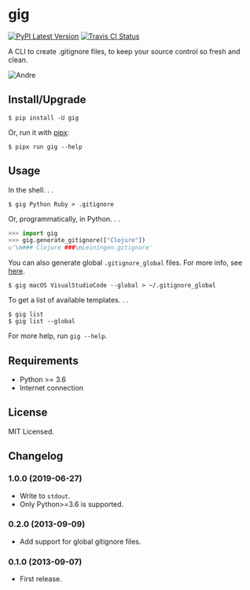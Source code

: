 # gig

[![PyPI Latest Version](https://badgen.net/pypi/v/gig)](https://pypi.org/project/gig/)
[![Travis CI Status](https://badgen.net/travis/sloria/gig)](https://travis-ci.org/sloria/gig)

A CLI to create .gitignore files, to keep your source control so fresh and clean.

![Andre](https://upload.wikimedia.org/wikipedia/commons/d/d8/Andr%C3%A93000.jpg)

## Install/Upgrade

```
$ pip install -U gig
```

Or, run it with [pipx](https://github.com/pipxproject/pipx):

```
$ pipx run gig --help
```

## Usage

In the shell. . .

```
$ gig Python Ruby > .gitignore
```

Or, programmatically, in Python. . .

```python
>>> import gig
>>> gig.generate_gitignore(["Clojure"])
u'\n### Clojure ###\nLeiningen.gitignore'
```

You can also generate global `.gitignore_global` files. For more info, see [here](https://help.github.com/en/articles/ignoring-files#create-a-global-gitignore).

```
$ gig macOS VisualStudioCode --global > ~/.gitignore_global
```

To get a list of available templates. . .

```
$ gig list
$ gig list --global
```

For more help, run `gig --help`.

## Requirements

- Python >= 3.6
- Internet connection

## License

MIT Licensed.

## Changelog

### 1.0.0 (2019-06-27)

- Write to `stdout`.
- Only Python>=3.6 is supported.

### 0.2.0 (2013-09-09)

- Add support for global gitignore files.

### 0.1.0 (2013-09-07)

- First release.
